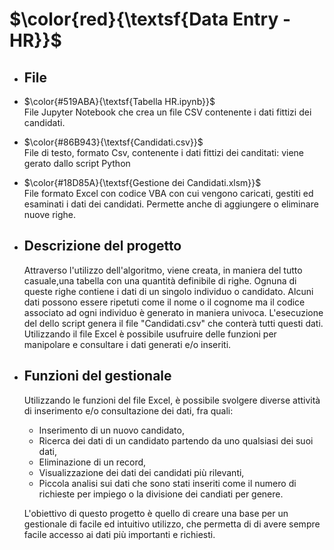 # $\color{red}{\textsf{Data Entry - HR}}$

- ## File
 - $\color{#519ABA}{\textsf{Tabella HR.ipynb}}$  
	File Jupyter Notebook che crea un file CSV contenente i dati fittizi dei candidati.
 - $\color{#86B943}{\textsf{Candidati.csv}}$  
	File di testo, formato Csv, contenente i dati fittizi dei canditati: viene gerato dallo script Python
 - $\color{#18D85A}{\textsf{Gestione dei Candidati.xlsm}}$   
	File formato Excel con codice VBA con cui vengono caricati, gestiti ed esaminati i dati dei candidati. Permette anche di aggiungere o eliminare nuove 	righe.

- ## Descrizione del progetto

	 
	Attraverso l'utilizzo dell'algoritmo, viene creata, in maniera del tutto casuale,una tabella con una quantità definibile di righe.
	Ognuna di queste righe contiene i dati di un singolo individuo o candidato. Alcuni dati possono essere ripetuti come il nome o il cognome ma il codice associato ad ogni individuo è generato in maniera univoca. L'esecuzione del dello script genera il file "Candidati.csv" che conterà tutti questi dati.   
	Utilizzando il file Excel è possibile usufruire delle funzioni per manipolare e consultare i dati generati e/o inseriti.

- ## Funzioni del gestionale
	Utilizzando le funzioni del file Excel, è possibile svolgere diverse attività di inserimento e/o consultazione dei dati, fra quali:  
	- Inserimento di un nuovo candidato,
	- Ricerca dei dati di un candidato partendo da uno qualsiasi dei suoi dati,
	- Eliminazione di un record,
	- Visualizzazione dei dati dei candidati più rilevanti,
	- Piccola analisi sui dati che sono stati inseriti come il numero di richieste per impiego o la divisione dei candiati per genere.
	
	L'obiettivo di questo progetto è quello di creare una base per un gestionale di facile ed intuitivo utilizzo, che permetta di di avere sempre facile 		accesso ai dati più importanti e richiesti.